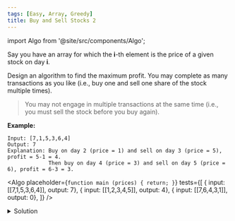 ```yaml
---
tags: [Easy, Array, Greedy]
title: Buy and Sell Stocks 2
---
```


import Algo from '@site/src/components/Algo';

Say you have an array for which the **i**-th element is the price of a given stock on day **i**.

Design an algorithm to find the maximum profit. You may complete as many transactions as you like (i.e., buy one and sell one share of the stock multiple times).

> You may not engage in multiple transactions at the same time (i.e., you must sell the stock before you buy again).

**Example:**

```
Input: [7,1,5,3,6,4]
Output: 7
Explanation: Buy on day 2 (price = 1) and sell on day 3 (price = 5), profit = 5-1 = 4.
             Then buy on day 4 (price = 3) and sell on day 5 (price = 6), profit = 6-3 = 3.
```

<Algo
placeholder={`function main (prices) {
    return;
}`}
tests={[
{ input: [[7,1,5,3,6,4]], output: 7},
{ input: [[1,2,3,4,5]], output: 4},
{ input: [[7,6,4,3,1]], output: 0},
]}
/>

<details>
<summary>Solution</summary>

**Complexity:**

-   Time complexity: O(n)
-   Space complexity: O(1)

```javascript
function maxProfit(prices) {
	let profit = 0;
	prices.forEach((price, index) => {
		const prevPrice = prices[index - 1];
		if (price > prevPrice) {
			profit += price - prevPrice;
		}
	});
	return profit;
}
```

</details>
